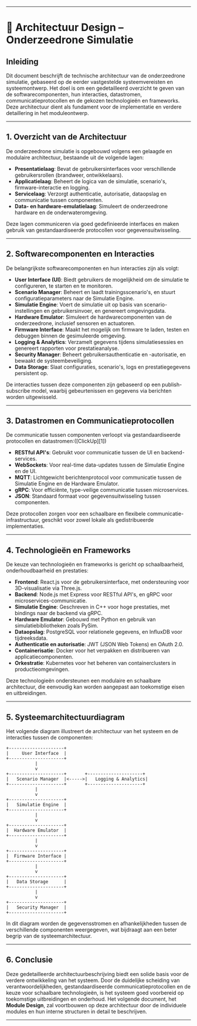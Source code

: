 
---

# 📐 Architectuur Design – Onderzeedrone Simulatie

## Inleiding

Dit document beschrijft de technische architectuur van de onderzeedrone simulatie, gebaseerd op de eerder vastgestelde systeemvereisten en systeemontwerp. Het doel is om een gedetailleerd overzicht te geven van de softwarecomponenten, hun interacties, datastromen, communicatieprotocollen en de gekozen technologieën en frameworks. Deze architectuur dient als fundament voor de implementatie en verdere detaillering in het moduleontwerp.

---

## 1. Overzicht van de Architectuur

De onderzeedrone simulatie is opgebouwd volgens een gelaagde en modulaire architectuur, bestaande uit de volgende lagen:

* **Presentatielaag**: Bevat de gebruikersinterfaces voor verschillende gebruikersrollen (brandweer, ontwikkelaars).
* **Applicatielaag**: Beheert de logica van de simulatie, scenario's, firmware-interactie en logging.
* **Servicelaag**: Verzorgt authenticatie, autorisatie, dataopslag en communicatie tussen componenten.
* **Data- en hardware-emulatielaag**: Simuleert de onderzeedrone hardware en de onderwateromgeving.

Deze lagen communiceren via goed gedefinieerde interfaces en maken gebruik van gestandaardiseerde protocollen voor gegevensuitwisseling.

---

## 2. Softwarecomponenten en Interacties

De belangrijkste softwarecomponenten en hun interacties zijn als volgt:

* **User Interface (UI)**: Biedt gebruikers de mogelijkheid om de simulatie te configureren, te starten en te monitoren.
* **Scenario Manager**: Beheert en laadt trainingsscenario's, en stuurt configuratieparameters naar de Simulatie Engine.
* **Simulatie Engine**: Voert de simulatie uit op basis van scenario-instellingen en gebruikersinvoer, en genereert omgevingsdata.
* **Hardware Emulator**: Simuleert de hardwarecomponenten van de onderzeedrone, inclusief sensoren en actuatoren.
* **Firmware Interface**: Maakt het mogelijk om firmware te laden, testen en debuggen binnen de gesimuleerde omgeving.
* **Logging & Analytics**: Verzamelt gegevens tijdens simulatiesessies en genereert rapporten voor prestatieanalyse.
* **Security Manager**: Beheert gebruikersauthenticatie en -autorisatie, en bewaakt de systeembeveiliging.
* **Data Storage**: Slaat configuraties, scenario's, logs en prestatiegegevens persistent op.

De interacties tussen deze componenten zijn gebaseerd op een publish-subscribe model, waarbij gebeurtenissen en gegevens via berichten worden uitgewisseld.

---

## 3. Datastromen en Communicatieprotocollen

De communicatie tussen componenten verloopt via gestandaardiseerde protocollen en datastromen:([ClickUp][1])

* **RESTful API's**: Gebruikt voor communicatie tussen de UI en backend-services.
* **WebSockets**: Voor real-time data-updates tussen de Simulatie Engine en de UI.
* **MQTT**: Lichtgewicht berichtenprotocol voor communicatie tussen de Simulatie Engine en de Hardware Emulator.
* **gRPC**: Voor efficiënte, type-veilige communicatie tussen microservices.
* **JSON**: Standaard formaat voor gegevensuitwisseling tussen componenten.

Deze protocollen zorgen voor een schaalbare en flexibele communicatie-infrastructuur, geschikt voor zowel lokale als gedistribueerde implementaties.

---

## 4. Technologieën en Frameworks

De keuze van technologieën en frameworks is gericht op schaalbaarheid, onderhoudbaarheid en prestaties:

* **Frontend**: React.js voor de gebruikersinterface, met ondersteuning voor 3D-visualisatie via Three.js.
* **Backend**: Node.js met Express voor RESTful API's, en gRPC voor microservices-communicatie.
* **Simulatie Engine**: Geschreven in C++ voor hoge prestaties, met bindings naar de backend via gRPC.
* **Hardware Emulator**: Gebouwd met Python en gebruik van simulatiebibliotheken zoals PySim.
* **Dataopslag**: PostgreSQL voor relationele gegevens, en InfluxDB voor tijdreeksdata.
* **Authenticatie en autorisatie**: JWT (JSON Web Tokens) en OAuth 2.0.
* **Containerisatie**: Docker voor het verpakken en distribueren van applicatiecomponenten.
* **Orkestratie**: Kubernetes voor het beheren van containerclusters in productieomgevingen.

Deze technologieën ondersteunen een modulaire en schaalbare architectuur, die eenvoudig kan worden aangepast aan toekomstige eisen en uitbreidingen.

---

## 5. Systeemarchitectuurdiagram

Het volgende diagram illustreert de architectuur van het systeem en de interacties tussen de componenten:

```plaintext
+---------------------+
|     User Interface  |
+---------------------+
           |
           v
+---------------------+       +---------------------+
|   Scenario Manager  |<----->|   Logging & Analytics|
+---------------------+       +---------------------+
           |
           v
+---------------------+
|   Simulatie Engine  |
+---------------------+
           |
           v
+---------------------+
|  Hardware Emulator  |
+---------------------+
           |
           v
+---------------------+
|  Firmware Interface |
+---------------------+
           |
           v
+---------------------+
|   Data Storage      |
+---------------------+
           |
           v
+---------------------+
|   Security Manager  |
+---------------------+
```

In dit diagram worden de gegevensstromen en afhankelijkheden tussen de verschillende componenten weergegeven, wat bijdraagt aan een beter begrip van de systeemarchitectuur.

---

## 6. Conclusie

Deze gedetailleerde architectuurbeschrijving biedt een solide basis voor de verdere ontwikkeling van het systeem. Door de duidelijke scheiding van verantwoordelijkheden, gestandaardiseerde communicatieprotocollen en de keuze voor schaalbare technologieën, is het systeem goed voorbereid op toekomstige uitbreidingen en onderhoud. Het volgende document, het **Module Design**, zal voortbouwen op deze architectuur door de individuele modules en hun interne structuren in detail te beschrijven.

---


